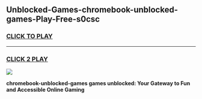 
## Unblocked-Games-chromebook-unblocked-games-Play-Free-s0csc
<h3>
<a href="https://premium76.site?title=chromebook-unblocked-games&ref=20A">CLICK TO PLAY</a></h3>
<hr>

<h3>
<a href="https://premium76.site?title=chromebook-unblocked-games&ref=20A">CLICK 2 PLAY</a>
  
</h3>

<a href="https://premium76.site?title=chromebook-unblocked-games&ref=20A"><img src="https://clearcache.store/games.png"></a>


**chromebook-unblocked-games games unblocked: Your Gateway to Fun and Accessible Online Gaming**
